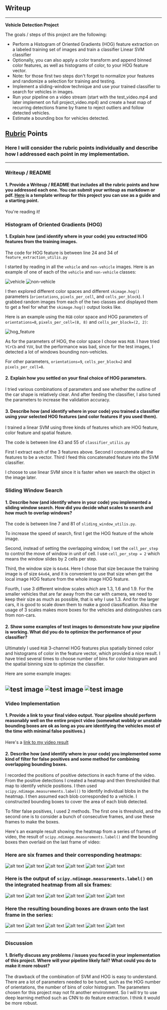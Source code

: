 ## Writeup
---

**Vehicle Detection Project**

The goals / steps of this project are the following:

* Perform a Histogram of Oriented Gradients (HOG) feature extraction on a labeled training set of images and train a classifier Linear SVM classifier
* Optionally, you can also apply a color transform and append binned color features, as well as histograms of color, to your HOG feature vector. 
* Note: for those first two steps don't forget to normalize your features and randomize a selection for training and testing.
* Implement a sliding-window technique and use your trained classifier to search for vehicles in images.
* Run your pipeline on a video stream (start with the test_video.mp4 and later implement on full project_video.mp4) and create a heat map of recurring detections frame by frame to reject outliers and follow detected vehicles.
* Estimate a bounding box for vehicles detected.

[//]: # (Image References)
[image1]: ./examples/car_not_car.png
[image2]: ./examples/HOG_example.jpg
[image3]: ./examples/sliding_windows.jpg
[image4]: ./examples/sliding_window.jpg
[image5]: ./examples/bboxes_and_heat.png
[image6]: ./examples/labels_map.png
[image7]: ./examples/output_bboxes.png
[video1]: ./project_video.mp4

## [Rubric](https://review.udacity.com/#!/rubrics/513/view) Points
### Here I will consider the rubric points individually and describe how I addressed each point in my implementation.  

---
### Writeup / README

#### 1. Provide a Writeup / README that includes all the rubric points and how you addressed each one.  You can submit your writeup as markdown or pdf.  [Here](https://github.com/udacity/CarND-Vehicle-Detection/blob/master/writeup_template.md) is a template writeup for this project you can use as a guide and a starting point.  

You're reading it!

### Histogram of Oriented Gradients (HOG)

#### 1. Explain how (and identify where in your code) you extracted HOG features from the training images.

The code for HOG feature is between line 24 and 34 of `feature_extraction_utilis.py`   

I started by reading in all the `vehicle` and `non-vehicle` images.  Here is an example of one of each of the `vehicle` and `non-vehicle` classes:

![vehicle](https://github.com/LiyuanLacfo/SelfDrivingCarProject/blob/master/P5_Vehicle_Detection/example_images/vehicle.jpg)
![non-vehicle](https://github.com/LiyuanLacfo/SelfDrivingCarProject/blob/master/P5_Vehicle_Detection/example_images/non-vehicle.jpg)

I then explored different color spaces and different `skimage.hog()` parameters (`orientations`, `pixels_per_cell`, and `cells_per_block`).  I grabbed random images from each of the two classes and displayed them to get a feel for what the `skimage.hog()` output looks like.

Here is an example using the `RGB` color space and HOG parameters of `orientations=8`, `pixels_per_cell=(8, 8)` and `cells_per_block=(2, 2)`:


![hog_feature](https://github.com/LiyuanLacfo/SelfDrivingCarProject/blob/master/P5_Vehicle_Detection/example_images/hog_feature.jpg)

As for the parameters of HOG, the color space I chose was `RGB`. I have tried `YCrCb` and `YUV`, but the performance was bad, since for the test images, I detected a lot of windows bounding non-vehicles. 

For other parameters, `orientations=9`, `cells_per_block=2` and `pixels_per_cell=8`.

#### 2. Explain how you settled on your final choice of HOG parameters.

I tried various combinations of parameters and see whether the outline of the car shape is relatively clear. And after feeding the classifier, I also tuned the parameters to increase the validation accuracy.

#### 3. Describe how (and identify where in your code) you trained a classifier using your selected HOG features (and color features if you used them).

I trained a linear SVM using three kinds of features which are HOG feature, color feature and spatial feature.

The code is between line 43 and 55 of `classifier_utilis.py`

First I extract each of the 3 features above. Second I concatenate all the features to be a vector. Third I feed this concatenated feature into the SVM classifier. 

I choose to use linear SVM since it is faster when we search the object in the image later.

### Sliding Window Search

#### 1. Describe how (and identify where in your code) you implemented a sliding window search.  How did you decide what scales to search and how much to overlap windows?

The code is between line 7 and 81 of `sliding_window_utilis.py`. 

To increase the speed of search, first I get the HOG feature of the whole image. 

Second, instead of setting the overlapping window, I set the `cell_per_step` to control the move of window in unit of cell. I use `cell_per_step = 2` which means the window slides by 2 cells per step. 

Third, the window size is `64x64`. Here I chose that size because the training image is of size `64x64`, and it is convenient to use that size when get the local image HOG feature from the whole image HOG feature.

Fourth, I use 3 different window scales which are 1.3, 1.6 and 1.9. For the smaller vehicles that are far away from the car with camera, we need to keep their size as much as possible, that is why I use 1.3. And for the larger cars, it is good to scale down them to make a good classification. Also the usage of 3 scales makes more boxes for the vehicles and distinguishes cars from non-cars. 


#### 2. Show some examples of test images to demonstrate how your pipeline is working.  What did you do to optimize the performance of your classifier?

Ultimately I used `RGB` 3-channel HOG features plus spatially binned color and histograms of color in the feature vector, which provided a nice result.  I have tried several times to choose number of bins for color histogram and the spatial binning size to optimize the classifier.

Here are some example images:

![test image](https://github.com/LiyuanLacfo/SelfDrivingCarProject/blob/master/P5_Vehicle_Detection/example_images/test1.jpg)
![test image](https://github.com/LiyuanLacfo/SelfDrivingCarProject/blob/master/P5_Vehicle_Detection/example_images/test2.jpg)
![test image](https://github.com/LiyuanLacfo/SelfDrivingCarProject/blob/master/P5_Vehicle_Detection/example_images/test3.jpg)
---

### Video Implementation

#### 1. Provide a link to your final video output.  Your pipeline should perform reasonably well on the entire project video (somewhat wobbly or unstable bounding boxes are ok as long as you are identifying the vehicles most of the time with minimal false positives.)
Here's a [link to my video result](https://youtu.be/iB_L-Z0It6c)


#### 2. Describe how (and identify where in your code) you implemented some kind of filter for false positives and some method for combining overlapping bounding boxes.

I recorded the positions of positive detections in each frame of the video.  From the positive detections I created a heatmap and then thresholded that map to identify vehicle positions.  I then used `scipy.ndimage.measurements.label()` to identify individual blobs in the heatmap.  I then assumed each blob corresponded to a vehicle.  I constructed bounding boxes to cover the area of each blob detected. 

To filter false positives, I used 2 methods. The first one is threshold, and the second one is to consider a bunch of consecutive frames, and use these frames to make the boxes. 

Here's an example result showing the heatmap from a series of frames of video, the result of `scipy.ndimage.measurements.label()` and the bounding boxes then overlaid on the last frame of video:



### Here are six frames and their corresponding heatmaps:

![alt text](https://github.com/LiyuanLacfo/SelfDrivingCarProject/blob/master/P5_Vehicle_Detection/example_images/heatmap_frame20.jpeg)
![alt text](https://github.com/LiyuanLacfo/SelfDrivingCarProject/blob/master/P5_Vehicle_Detection/example_images/heatmap_frame21.jpeg)
![alt text](https://github.com/LiyuanLacfo/SelfDrivingCarProject/blob/master/P5_Vehicle_Detection/example_images/heatmap_frame37.jpeg)
![alt text](https://github.com/LiyuanLacfo/SelfDrivingCarProject/blob/master/P5_Vehicle_Detection/example_images/heatmap_frame38.jpeg)
![alt text](https://github.com/LiyuanLacfo/SelfDrivingCarProject/blob/master/P5_Vehicle_Detection/example_images/heatmap_frame39.jpeg)
![alt text](https://github.com/LiyuanLacfo/SelfDrivingCarProject/blob/master/P5_Vehicle_Detection/example_images/heatmap_frame40.jpeg)

### Here is the output of `scipy.ndimage.measurements.label()` on the integrated heatmap from all six frames:
![alt text](https://github.com/LiyuanLacfo/SelfDrivingCarProject/blob/master/P5_Vehicle_Detection/example_images/labeled_array_frame20.jpeg)
![alt text](https://github.com/LiyuanLacfo/SelfDrivingCarProject/blob/master/P5_Vehicle_Detection/example_images/labeled_array_frame21.jpeg)
![alt text](https://github.com/LiyuanLacfo/SelfDrivingCarProject/blob/master/P5_Vehicle_Detection/example_images/labeled_array_frame37.jpeg)
![alt text](https://github.com/LiyuanLacfo/SelfDrivingCarProject/blob/master/P5_Vehicle_Detection/example_images/labeled_array_frame38.jpeg)
![alt text](https://github.com/LiyuanLacfo/SelfDrivingCarProject/blob/master/P5_Vehicle_Detection/example_images/labeled_array_frame39.jpeg)
![alt text](https://github.com/LiyuanLacfo/SelfDrivingCarProject/blob/master/P5_Vehicle_Detection/example_images/labeled_array_frame40.jpeg)

### Here the resulting bounding boxes are drawn onto the last frame in the series:
![alt text](https://github.com/LiyuanLacfo/SelfDrivingCarProject/blob/master/P5_Vehicle_Detection/example_images/draw_img_frame20.jpeg)
![alt text](https://github.com/LiyuanLacfo/SelfDrivingCarProject/blob/master/P5_Vehicle_Detection/example_images/draw_img_frame21.jpeg)
![alt text](https://github.com/LiyuanLacfo/SelfDrivingCarProject/blob/master/P5_Vehicle_Detection/example_images/draw_img_frame37.jpeg)
![alt text](https://github.com/LiyuanLacfo/SelfDrivingCarProject/blob/master/P5_Vehicle_Detection/example_images/draw_img_frame38.jpeg)
![alt text](https://github.com/LiyuanLacfo/SelfDrivingCarProject/blob/master/P5_Vehicle_Detection/example_images/draw_img_frame39.jpeg)
![alt text](https://github.com/LiyuanLacfo/SelfDrivingCarProject/blob/master/P5_Vehicle_Detection/example_images/draw_img_frame40.jpeg)



---

### Discussion

#### 1. Briefly discuss any problems / issues you faced in your implementation of this project.  Where will your pipeline likely fail?  What could you do to make it more robust?

The drawback of the combination of SVM and HOG is easy to understand. There are a lot of parameters needed to be tuned, such as the HOG number of orientations, the number of bins of color histogram. The parameters chosen for this project may not fit another environment. So I will try to use deep learning method such as CNN to do feature extraction. I think it would be more robust.


